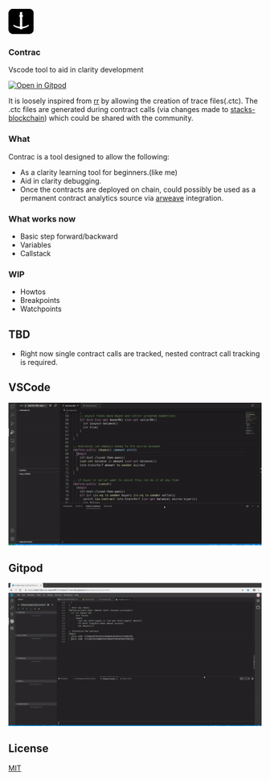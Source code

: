 
<span><img width="50px" height="50px" src="./contrac_logo.svg"><h3>Contrac</h3></span>

Vscode tool to aid in clarity development

[![Open in Gitpod](https://gitpod.io/button/open-in-gitpod.svg)](https://gitpod.io/#snapshot/da3d6b16-ffc2-420c-8746-24015cc802e3)

It is loosely inspired from [rr](https://github.com/mozilla/rr) by allowing the creation of trace files(.ctc).
The .ctc files are generated during contract calls (via changes made to [stacks-blockchain](https://github.com/koder-abc123/stacks-blockchain/commits/contrac_support)) which could be shared with the community.

### What
Contrac is a tool designed to allow the following:
- As a clarity learning tool for beginners.(like me)
- Aid in clarity debugging.
- Once the contracts are deployed on chain, could possibly be used as a permanent contract analytics source via [arweave](https://github.com/ArweaveTeam/arweave) integration.


### What works now
- Basic step forward/backward
- Variables
- Callstack

### WIP
- Howtos
- Breakpoints
- Watchpoints

## TBD
- Right now single contract calls are tracked, nested contract call tracking is required.

## VSCode
![](contrac.gif)

## Gitpod
![](koder-contrac-demo.gif)

## License
[MIT](https://choosealicense.com/licenses/mit/)